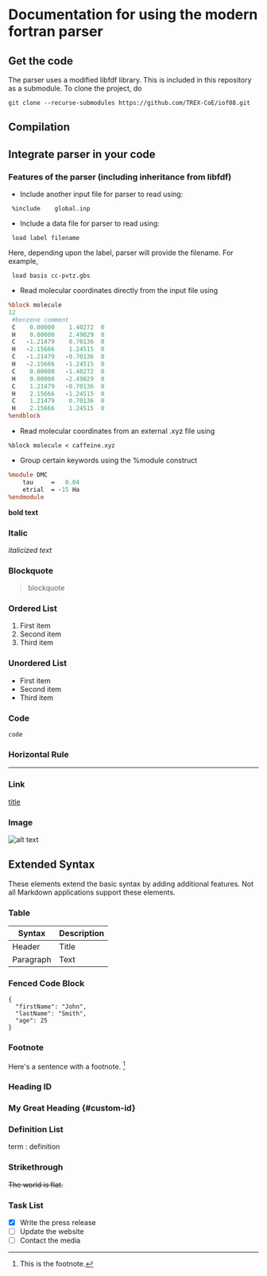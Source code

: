 # Documentation for using the modern fortran parser

<!-- Thanks for visiting [The Markdown Guide](https://www.markdownguide.org)!

This Markdown cheat sheet provides a quick overview of all the Markdown syntax elements. It can’t cover every edge case, so if you need more information about any of these elements, refer to the reference guides for [basic syntax](https://www.markdownguide.org/basic-syntax) and [extended syntax](https://www.markdownguide.org/extended-syntax). -->

## Get the code
  The parser uses a modified libfdf library. This is included in this repository as a submodule. To clone the project, do


  `git clone --recurse-submodules https://github.com/TREX-CoE/iof08.git`


## Compilation



## Integrate parser in your code



### Features of the parser (including inheritance from libfdf)

- Include another input file for parser to read using:

` %include    global.inp`

- Include a data file for parser to read using:

` load label filename`

Here, depending upon the label, parser will provide the filename. For example,

` load basis cc-pvtz.gbs`

- Read molecular coordinates directly from the input file using 

```perl
%block molecule 
12
 #benzene comment
 C    0.00000    1.40272  0
 H    0.00000    2.49029  0
 C   -1.21479    0.70136  0
 H   -2.15666    1.24515  0
 C   -1.21479   -0.70136  0
 H   -2.15666   -1.24515  0
 C    0.00000   -1.40272  0
 H    0.00000   -2.49029  0
 C    1.21479   -0.70136  0
 H    2.15666   -1.24515  0
 C    1.21479    0.70136  0
 H    2.15666    1.24515  0
%endblock
```

- Read molecular coordinates from an external .xyz file using 

` %block molecule < caffeine.xyz `


- Group certain keywords using the %module construct

```perl
%module DMC
    tau     =   0.04
    etrial  = -15 Ha
%endmodule
```





**bold text**

### Italic

*italicized text*

### Blockquote

> blockquote

### Ordered List

1. First item
2. Second item
3. Third item

### Unordered List

- First item
- Second item
- Third item

### Code

`code`

### Horizontal Rule

---

### Link

[title](https://www.example.com)

### Image

![alt text](image.jpg)

## Extended Syntax

These elements extend the basic syntax by adding additional features. Not all Markdown applications support these elements.

### Table

| Syntax | Description |
| ----------- | ----------- |
| Header | Title |
| Paragraph | Text |

### Fenced Code Block

```
{
  "firstName": "John",
  "lastName": "Smith",
  "age": 25
}
```

### Footnote

Here's a sentence with a footnote. [^1]

[^1]: This is the footnote.

### Heading ID

### My Great Heading {#custom-id}

### Definition List

term
: definition

### Strikethrough

~~The world is flat.~~

### Task List

- [x] Write the press release
- [ ] Update the website
- [ ] Contact the media
